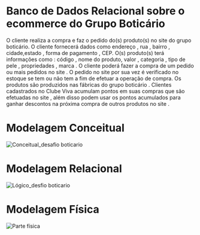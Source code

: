 # Banco de Dados Relacional sobre o ecommerce do Grupo Boticário


O  cliente realiza a compra e faz o pedido do(s) produto(s)  no site do grupo boticário. O cliente fornecerá dados como endereço , rua , bairro , cidade,estado , forma de pagamento , CEP.  O(s) produto(s) terá informações como : código , nome do produto, valor , categoria , tipo de pele , propriedades , marca  .   O cliente poderá fazer a compra de um pedido  ou mais pedidos no site . O pedido no site por sua vez é verificado no estoque se tem ou não tem a fim de efetuar a operação de compra. Os produtos são produzidos nas fábricas do grupo boticário .
Clientes cadastrados no Clube Viva acumulam pontos em suas compras que  são efetuadas no site , além disso podem usar os pontos acumulados para ganhar descontos na próxima compra de outros produtos no site .



# Modelagem Conceitual 

![Conceitual_desafio boticario](https://github.com/ericmartins1929/Primeiro-Projeto-do-Programa-Desenvolve-/assets/140113430/c2cedea0-dc0e-4f76-827d-084f339b90c5)




# Modelagem Relacional
![Lógico_desfio boticario](https://github.com/ericmartins1929/Primeiro-Projeto-do-Programa-Desenvolve-/assets/140113430/0c3fb599-67cf-413f-b43e-5d8873bc9e6f)


# Modelagem Física
![Parte física](https://github.com/ericmartins1929/Primeiro-Projeto-do-Programa-Desenvolve-/assets/140113430/14bced14-2eb5-486b-ac07-27201b8c7284)

